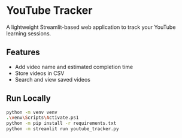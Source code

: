 # YouTube Tracker

A lightweight Streamlit-based web application to track your YouTube learning sessions.

## Features
- Add video name and estimated completion time
- Store videos in CSV
- Search and view saved videos

## Run Locally
```bash
python -m venv venv
.\venv\Scripts\Activate.ps1
python -m pip install -r requirements.txt
python -m streamlit run youtube_tracker.py
